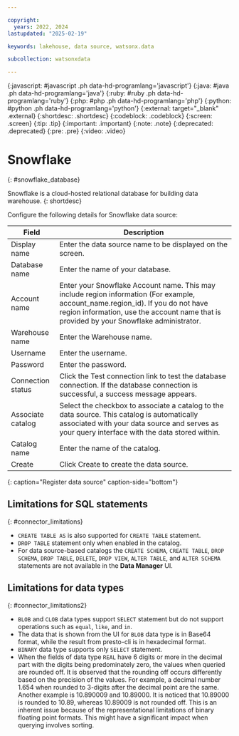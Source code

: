 ```yaml
---

copyright:
  years: 2022, 2024
lastupdated: "2025-02-19"

keywords: lakehouse, data source, watsonx.data

subcollection: watsonxdata

---
```


{:javascript: #javascript .ph data-hd-programlang='javascript'}
{:java: #java .ph data-hd-programlang='java'}
{:ruby: #ruby .ph data-hd-programlang='ruby'}
{:php: #php .ph data-hd-programlang='php'}
{:python: #python .ph data-hd-programlang='python'}
{:external: target="_blank" .external}
{:shortdesc: .shortdesc}
{:codeblock: .codeblock}
{:screen: .screen}
{:tip: .tip}
{:important: .important}
{:note: .note}
{:deprecated: .deprecated}
{:pre: .pre}
{:video: .video}

# Snowflake
{: #snowflake_database}

Snowflake is a cloud-hosted relational database for building data warehouse.
{: shortdesc}

 Configure the following details for Snowflake data source:

 | Field           | Description        |
 |------------------|--------------------|
 | Display name    | Enter the data source name to be displayed on the screen. |
 | Database name     | Enter the name of your database.|
 | Account name            | Enter your Snowflake Account name. This may include region information (For example, account_name.region_id). If you do not have region information, use the account name that is provided by your Snowflake administrator.  |
 | Warehouse name           | Enter the Warehouse name.  |
 | Username           | Enter the username.  |
 | Password           | Enter the password.  |
 | Connection status   | Click the Test connection link to test the database connection. If the database connection is successful, a success message appears. |
 | Associate catalog  | Select the checkbox to associate a catalog to the data source. This catalog is automatically associated with your data source and serves as your query interface with the data stored within. |
 | Catalog name | Enter the name of the catalog. |
 | Create | Click Create to create the data source. |
 {: caption="Register data source" caption-side="bottom"}

## Limitations for SQL statements
{: #connector_limitations}

* `CREATE TABLE AS` is also supported for `CREATE TABLE` statement.
* `DROP TABLE` statement only when enabled in the catalog.
* For data source-based catalogs the `CREATE SCHEMA`, `CREATE TABLE`, `DROP SCHEMA`, `DROP TABLE`, `DELETE`, `DROP VIEW`, `ALTER TABLE`, and `ALTER SCHEMA` statements are not available in the **Data Manager** UI.

## Limitations for data types
{: #connector_limitations2}

* `BLOB` and `CLOB` data types support `SELECT` statement but do not support operations such as `equal`, `like`, and `in`.
* The data that is shown from the UI for `BLOB` data type is in Base64 format, while the result from presto-cli is in hexadecimal format.
* `BINARY` data type supports only `SELECT` statement.
* When the fields of data type `REAL` have 6 digits or more in the decimal part with the digits being predominately zero, the values when queried are rounded off. It is observed that the rounding off occurs differently based on the precision of the values. For example, a decimal number 1.654 when rounded to 3-digits after the decimal point are the same. Another example is 10.890009 and 10.89000. It is noticed that 10.89000 is rounded to 10.89, whereas 10.89009 is not rounded off. This is an inherent issue because of the representational limitations of binary floating point formats. This might have a significant impact when querying involves sorting.
